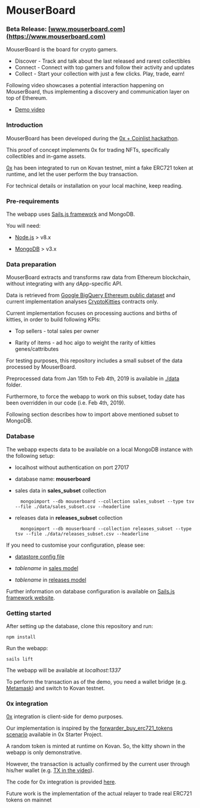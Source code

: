 
# MouserBoard #

### Beta Release: [www.mouserboard.com](https://www.mouserboard.com) ###


MouserBoard is the board for crypto gamers.
* Discover - Track and talk about the last released and rarest collectibles
* Connect - Connect with top gamers and follow their activity and updates
* Collect - Start your collection with just a few clicks. Play, trade, earn!

Following video showcases a potential interaction happening on MouserBoard, thus implementing a discovery and communication layer on top of Ethereum.

* [Demo video](https://youtu.be/NvzB3Sd8abw)

  

### Introduction ###

MouserBoard has been developed during the [0x + Coinlist hackathon](https://coinlist.co/build/0x). 

This proof of concept implements 0x for trading NFTs, specifically collectibles and in-game assets.

[0x](https://0x.org/) has been integrated to run on Kovan testnet, mint a fake ERC721 token at runtime, and let the user perform the buy transaction.

For technical details or installation on your local machine, keep reading.


### Pre-requirements ###

The webapp uses [Sails.js framework](https://sailsjs.com/) and MongoDB.

You will need:

*  [Node.js](https://nodejs.org/) > v8.x

*  [MongoDB](https://www.mongodb.com/) > v3.x
  

### Data preparation ###

MouserBoard extracts and transforms raw data from Ethereum blockchain, without integrating with any dApp-specific API.

Data is retrieved from [Google BigQuery Ethereum public dataset](https://cloud.google.com/bigquery/public-data/) and current implementation analyses [CryptoKitties](https://www.cryptokitties.co/catalogue) contracts only.

Current implementation focuses on processing auctions and births of kitties, in order to build following KPIs:

* Top sellers - total sales per owner

* Rarity of items - ad hoc algo to weight the rarity of kitties genes/cattributes

For testing purposes, this repository includes a small subset of the data processed by MouserBoard.

Preprocessed data from Jan 15th to Feb 4th, 2019 is available in [./data](https://github.com/saccodd/mouserboard/tree/master/data) folder.

Furthermore, to force the webapp to work on this subset, today date has been overridden in our code (i.e. Feb 4th, 2019).

Following section describes how to import above mentioned subset to MongoDB.


### Database ###

The webapp expects data to be available on a local MongoDB instance with the following setup:

* localhost without authentication on port 27017

* database name: __mouserboard__

* sales data in __sales_subset__ collection

		mongoimport --db mouserboard --collection sales_subset --type tsv --file ./data/sales_subset.csv --headerline

* releases data in __releases_subset__ collection

		mongoimport --db mouserboard --collection releases_subset --type tsv --file ./data/releases_subset.csv --headerline


If you need to customise your configuration, please see:

*  [datastore config file](https://github.com/saccodd/mouserboard/blob/master/config/datastores.js)

*  _tablename_ in [sales model](https://github.com/saccodd/mouserboard/blob/master/api/models/Sales.js)

*  _tablename_ in [releases model](https://github.com/saccodd/mouserboard/blob/master/api/models/Releases.js)


Further information on database configuration is available on [Sails.js framework website](https://sailsjs.com/documentation/concepts/models-and-orm).

  
### Getting started ###

After setting up the database, clone this repository and run:

	npm install

Run the webapp:

	sails lift

The webapp will be available at _localhost:1337_

To perform the transaction as of the demo, you need a wallet bridge (e.g. [Metamask](https://metamask.io/)) and switch to Kovan testnet.


### 0x integration ###

[0x](https://0x.org/) integration is client-side for demo purposes.

Our implementation is inspired by the [forwarder_buy_erc721_tokens scenario](https://github.com/0xProject/0x-starter-project/blob/master/src/scenarios/forwarder_buy_erc721_tokens.ts) available in 0x Starter Project.

A random token is minted at runtime on Kovan. So, the kitty shown in the webapp is only demonstrative.

However, the transaction is actually confirmed by the current user through his/her wallet (e.g. [TX in the video](https://kovan.etherscan.io/tx/0x2d86762f3e0d27e6e1a23efda12cc5edf87fbab0cd8980f2a145305302e0c2cb)).

The code for 0x integration is provided [here](https://github.com/saccodd/mouserboard/blob/master/assets/js/pages/token.page.js).

Future work is the implementation of the actual relayer to trade real ERC721 tokens on mainnet
